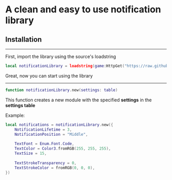 # A clean and easy to use notification library
## Installation 

---

First, import the library using the source's loadstring

```lua
local notificationLibrary = loadstring(game:HttpGet("https://raw.githubusercontent.com/xaxaxaxaxaxaxaxaxa/Libraries/main/Notifications/source.lua"))();
```

Great, now you can start using the library

---

```lua
function notificationLibrary.new(settings: table)
```

This function creates a new module with the specified **settings** in the **settings table**

Example:
```lua
local notifications = notificationLibrary.new({            
    NotificationLifetime = 3, 
    NotificationPosition = "Middle",
    
    TextFont = Enum.Font.Code,
    TextColor = Color3.fromRGB(255, 255, 255),
    TextSize = 15,
    
    TextStrokeTransparency = 0, 
    TextStrokeColor = fromRGB(0, 0, 0),
})
```
